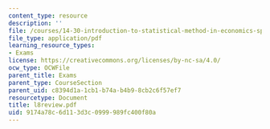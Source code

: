 ```yaml
---
content_type: resource
description: ''
file: /courses/14-30-introduction-to-statistical-method-in-economics-spring-2006/9174a78c6d113d3c0999989fc400f80a_l8review.pdf
file_type: application/pdf
learning_resource_types:
- Exams
license: https://creativecommons.org/licenses/by-nc-sa/4.0/
ocw_type: OCWFile
parent_title: Exams
parent_type: CourseSection
parent_uid: c8394d1a-1cb1-b74a-b4b9-8cb2c6f57ef7
resourcetype: Document
title: l8review.pdf
uid: 9174a78c-6d11-3d3c-0999-989fc400f80a
---
```

